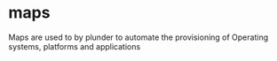 # maps
Maps are used to by plunder to automate the provisioning of Operating systems, platforms and applications
